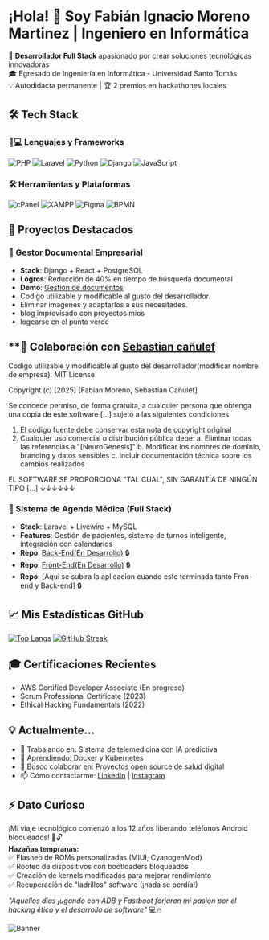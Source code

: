 # ¡Hola! 👋 Soy Fabián Ignacio Moreno Martinez | Ingeniero en Informática

🚀 **Desarrollador Full Stack** apasionado por crear soluciones tecnológicas innovadoras  
🎓 Egresado de Ingeniería en Informática - Universidad Santo Tomás  
💡 Autodidacta permanente | 🏆 2 premios en hackathones locales  

## 🛠️ Tech Stack

### 👨💻 Lenguajes y Frameworks
![PHP](https://img.shields.io/badge/PHP-777BB4?style=for-the-badge&logo=php&logoColor=white)
![Laravel](https://img.shields.io/badge/Laravel-FF2D20?style=for-the-badge&logo=laravel&logoColor=white)
![Python](https://img.shields.io/badge/Python-3776AB?style=for-the-badge&logo=python&logoColor=white)
![Django](https://img.shields.io/badge/Django-092E20?style=for-the-badge&logo=django&logoColor=white)
![JavaScript](https://img.shields.io/badge/JavaScript-F7DF1E?style=for-the-badge&logo=javascript&logoColor=black)

### 🛠️ Herramientas y Plataformas
![cPanel](https://img.shields.io/badge/cPanel-FF6C2C?style=for-the-badge&logo=cPanel&logoColor=white)
![XAMPP](https://img.shields.io/badge/XAMPP-FB7A24?style=for-the-badge&logo=XAMPP&logoColor=white)
![Figma](https://img.shields.io/badge/Figma-F24E1E?style=for-the-badge&logo=figma&logoColor=white)
![BPMN](https://img.shields.io/badge/BPMN-009688?style=for-the-badge&logo=flow&logoColor=white)

## 🌟 Proyectos Destacados

### 📂 Gestor Documental Empresarial
- **Stack**: Django + React + PostgreSQL
- **Logros**: Reducción de 40% en tiempo de búsqueda documental
- **Demo**: [Gestion de documentos](https://github.com/Fabian012c/docManager_webBlog)
- Codigo utilizable y modificable al gusto del desarrollador.
- Eliminar imagenes y adaptarlos a sus necesitades.
- blog improvisado con proyectos mios
- logearse en el punto verde


## **🤝 Colaboración con [Sebastian cañulef](https://github.com/SebaCanulef)
  
Codigo utilizable y modificable al gusto del desarrollador(modificar nombre de empresa).
MIT License

Copyright (c) [2025] [Fabian Moreno, Sebastian Cañulef]

Se concede permiso, de forma gratuita, a cualquier persona que obtenga una copia
de este software [...] sujeto a las siguientes condiciones:

1. El código fuente debe conservar esta nota de copyright original
2. Cualquier uso comercial o distribución pública debe:
   a. Eliminar todas las referencias a "[NeuroGenesis]"
   b. Modificar los nombres de dominio, branding y datos sensibles
   c. Incluir documentación técnica sobre los cambios realizados

EL SOFTWARE SE PROPORCIONA "TAL CUAL", SIN GARANTÍA DE NINGÚN TIPO [...]
            ↓↓↓↓↓↓
### 🏥 Sistema de Agenda Médica (Full Stack)
- **Stack**: Laravel + Livewire + MySQL
- **Features**: Gestión de pacientes, sistema de turnos inteligente, integración con calendarios
- **Repo**: [Back-End(En Desarrollo)](https://github.com/Fabian012c/AgendaMedicaWebBack-End) 🔒
- **Repo**: [Front-End(En Desarrollo)](https://github.com/Fabian012c/Agenda_appWeb) 🔒
- **Repo**: [Aqui se subira la aplicacion cuando este terminada tanto Fron-end y Back-end] 🔒


## 📈 Mis Estadísticas GitHub

[![Top Langs](https://github-readme-stats.vercel.app/api/top-langs/?username=Fabian012c&layout=compact&theme=radical)](https://github.com/Fabian012c)
[![GitHub Streak](https://streak-stats.demolab.com/?user=Fabian012c&theme=radical)](https://git.io/streak-stats)

## 🎓 Certificaciones Recientes
- AWS Certified Developer Associate (En progreso)
- Scrum Professional Certificate (2023)
- Ethical Hacking Fundamentals (2022)

## 💡 Actualmente...
- 🔭 Trabajando en: Sistema de telemedicina con IA predictiva
- 🌱 Aprendiendo: Docker y Kubernetes
- 👥 Busco colaborar en: Proyectos open source de salud digital
- 📫 Cómo contactarme: [LinkedIn](https://www.linkedin.com/in/fabian-ignacio-moreno-martinez-33892022a/) | [Instagram](https://www.instagram.com/psiiconauta/)

## ⚡ Dato Curioso
¡Mi viaje tecnológico comenzó a los 12 años liberando teléfonos Android bloqueados! 📱🔓  
**Hazañas tempranas:**  
✅ Flasheo de ROMs personalizadas (MIUI, CyanogenMod)  
✅ Rooteo de dispositivos con bootloaders bloqueados  
✅ Creación de kernels modificados para mejorar rendimiento  
✅ Recuperación de "ladrillos" software (¡nada se perdía!)  

_"Aquellos días jugando con ADB y Fastboot forjaron mi pasión por el hacking ético y el desarrollo de software"_ 💻🔥

![Banner](https://raw.githubusercontent.com/Fabian012c/Fabian012c/main/assets/banner.gif)
